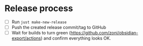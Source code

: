 # Release process

- [ ] Run `just make-new-release`
- [ ] Push the created release commit/tag to GitHub
- [ ] Wait for builds to turn green (<https://github.com/zoni/obsidian-export/actions>) and confirm everything looks OK.
